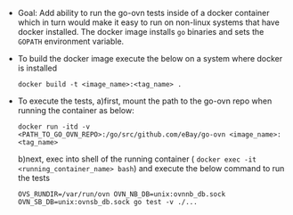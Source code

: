 - Goal: Add ability to run the go-ovn tests inside of a docker container which in turn would make it easy to run on 
  non-linux systems that have docker installed. The docker image installs `go` binaries and sets the `GOPATH` environment
  variable.

- To build the docker image execute the below on a system where docker is installed

  ```docker build -t <image_name>:<tag_name> .```

- To execute the tests, 
  a)first, mount the path to the go-ovn repo when running the container as below:
  
  ```
  docker run -itd -v <PATH_TO_GO_OVN_REPO>:/go/src/github.com/eBay/go-ovn <image_name>:<tag_name>
  ```
  
  b)next, exec into shell of the running container ( `docker exec -it <running_container_name> bash`) and execute the
  below command to run the tests
  
  ```
  OVS_RUNDIR=/var/run/ovn OVN_NB_DB=unix:ovnnb_db.sock OVN_SB_DB=unix:ovnsb_db.sock go test -v ./...
  ```